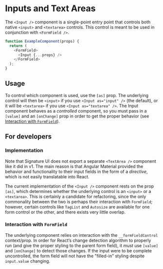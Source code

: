 # Inputs and Text Areas
The `<Input />` component is a single-point entry point that controls both native `<input>` and `<textarea>` controls. This control is meant to be used in conjunction with `<FormField />`.

```javascript
function ExampleComponent(props) {
  return (
    <FormField>
      <Input {...props} />
    </FormField>
  );
}
```

## Usage
To control which component is used, use the `[as]` prop. The underlying control will then be `<input>` if you use `<Input as="input" />` (the default), or it will be `<textarea>` if you use `<Input as="textarea" />`. The Input component behaves as a *controlled* component, so you must pass in a `[value]` and an `[onChange]` prop in order to get the proper behavior (see [Interaction with `FormField`](#interaction-with-formfield)).

## For developers
### Implementation
Note that Signature UI does not export a separate `<TextArea />` component like it did in v1. The main reason is that Angular Material provided the behavior and functionality to their input fields in the form of a *directive*, which is not easily translatable into React.

The current implementation of the `<Input />` component rests on the prop `[as]`, which determines whether the underlying control is an `<input>` or a `<textarea>`. This is certainly a candidate for refactoring, since the only commonality between the two is perhaps their interaction with `FormField`; however, certain controls like `TagList` and `Autosize` are available for one form control or the other, and there exists very little overlap.

### Interaction with `FormField`
The underlying component relies on interaction with the `__formFieldControl` context/prop. In order for React’s change detection algorithm to properly run (and give the proper styling to the parent form field), it *must* use `[value]` and `[onChange]` to detect those changes. If the input were to be complete uncontrolled, the form field will not have the "filled-in" styling despite `input.value` changing.
